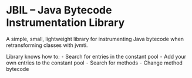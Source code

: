 # JBIL – Java Bytecode Instrumentation Library
A simple, small, lightweight library for instrumenting Java bytecode when retransforming classes with jvmti.

Library knows how to:
⁃ Search for entries in the constant pool
⁃ Add your own entries to the constant pool
⁃ Search for methods
⁃ Change method bytecode

